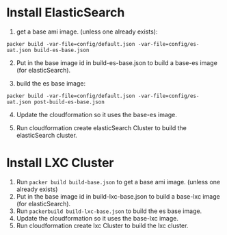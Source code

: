 Install ElasticSearch
=====================

1. get a base ami image. (unless one already exists):

  `packer build -var-file=config/default.json -var-file=config/es-uat.json build-es-base.json`

2. Put in the base image id in build-es-base.json to build a base-es image (for elasticSearch).

3. build the es base image:

  `packer build -var-file=config/default.json -var-file=config/es-uat.json post-build-es-base.json`

4. Update the cloudformation so it uses the base-es image.

5. Run cloudformation create elasticSearch Cluster to build the elasticSearch cluster.


Install LXC Cluster
=====================

1. Run `packer build build-base.json` to get a base ami image. (unless one already exists)
2. Put in the base image id in build-lxc-base.json to build a base-lxc image (for elasticSearch).
3. Run `packerbuild build-lxc-base.json` to build the es base image.
4. Update the cloudformation so it uses the base-lxc image.
5. Run cloudformation create lxc Cluster to build the lxc cluster.

